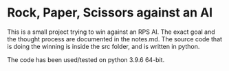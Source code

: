 # Rock, Paper, Scissors against an AI
This is a small project trying to win against an RPS AI.
The exact goal and the thought process are documented in the notes.md.
The source code that is doing the winning is inside the src folder,
and is written in python.

The code has been used/tested on python 3.9.6 64-bit.
